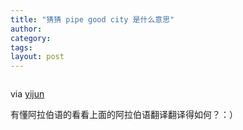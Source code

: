 ```yaml
---
title: "猜猜 pipe good city 是什么意思"
author:
category: 
tags: 
layout: post
---
```

<img src="http://lh3.google.com/yijun.m/RovTrz9k0TI/AAAAAAAAAFc/AjQuRcPUFMA/s800/1930318336.jpg" alt="" />

via <a href="http://krsna.lamost.org/bb/viewtopic.php?f=41&t=411&start=0&st=0&sk=t&sd=a&sid=71ef691f3d36aab08466df0106e807b8">yijun</a>

有懂阿拉伯语的看看上面的阿拉伯语翻译翻译得如何？：）

